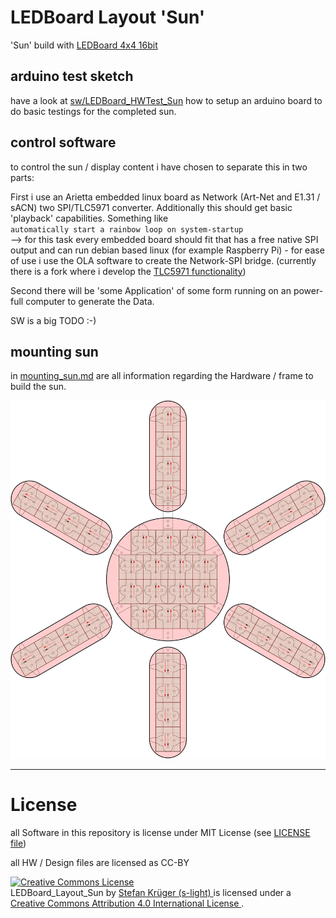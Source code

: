 <!--lint disable list-item-indent-->

# LEDBoard Layout 'Sun'
'Sun' build with [LEDBoard 4x4 16bit](https://github.com/s-light/LEDBoard_4x4_16bit)



## arduino test sketch
have a look at [sw/LEDBoard_HWTest_Sun](sw/LEDBoard_HWTest_Sun/readme.md)
how to setup an arduino board to do basic testings for the completed sun.

## control software
to control the sun / display content i have chosen to separate
this in two parts:

First i use an Arietta embedded linux board as
Network (Art-Net and E1.31 / sACN) two SPI/TLC5971 converter.
Additionally this should get basic 'playback' capabilities.
Something like  
`automatically start a rainbow loop on system-startup`  
--> for this task every embedded board should fit that has a free native SPI output
and can run debian based linux (for example Raspberry Pi) -
for ease of use i use the OLA software to create the Network-SPI bridge.
(currently there is a fork where i develop the [TLC5971 functionality](https://github.com/s-light/ola/tree/SPI_TLC5971_new))

Second there will be 'some Application' of some form running on an power-full
computer to generate the Data.

SW is a big TODO :-)




## mounting sun
in [mounting_sun.md](mounting_sun.md) are all information
regarding the Hardware / frame to build the sun.

![Mounting Sun](mounting_sun/mounting_sun.svg)













---
# License
all Software in this repository is license under MIT License (see [LICENSE file](LICENSE))

all HW / Design files are licensed as CC-BY

<!-- License info -->
<a rel="license" href="http://creativecommons.org/licenses/by/4.0/">
    <img alt="Creative Commons License" style="border-width:0" src="https://i.creativecommons.org/l/by/4.0/88x31.png" />
</a><br />
<span xmlns:dct="http://purl.org/dc/terms/" property="dct:title">
    LEDBoard_Layout_Sun
</span>
by
<a xmlns:cc="http://creativecommons.org/ns#" href="https://github.com/s-light/LEDBoard_Layout_Sun" property="cc:attributionName" rel="cc:attributionURL">
    Stefan Krüger (s-light)
</a>
is licensed under a
<a rel="license" href="http://creativecommons.org/licenses/by/4.0/">
    Creative Commons Attribution 4.0 International License
</a>.
